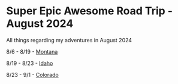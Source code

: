 # Super Epic Awesome Road Trip - August 2024
All things regarding my adventures in August 2024

8/6 - 8/19 - [Montana](Montana.md)

8/19 - 8/23 - [Idaho](Idaho.md)

8/23 - 9/1 - [Colorado](Colorado.md)

